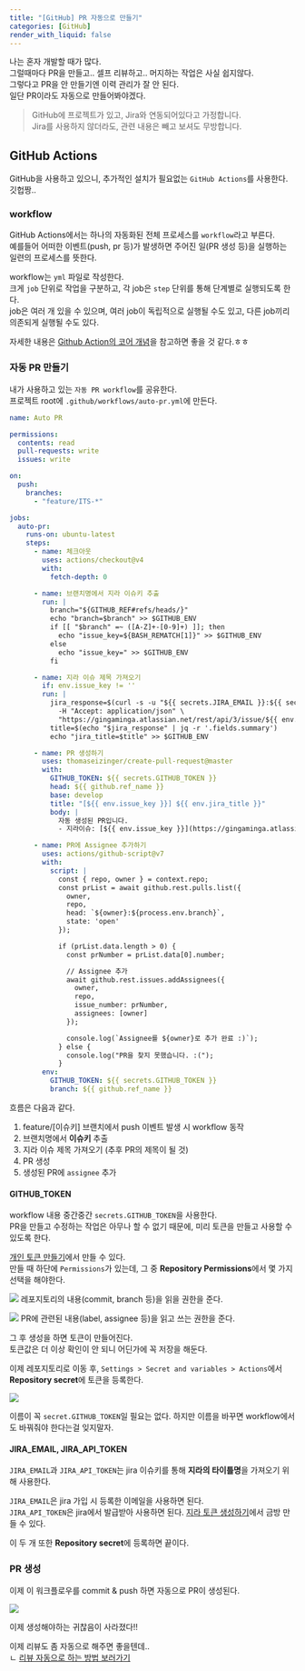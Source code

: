 ```yaml
---
title: "[GitHub] PR 자동으로 만들기"
categories: [GitHub]
render_with_liquid: false
---
```


나는 혼자 개발할 때가 많다.  
그럴때마다 PR을 만들고.. 셀프 리뷰하고.. 머지하는 작업은 사실 쉽지않다.  
그렇다고 PR을 안 만들기엔 이력 관리가 잘 안 된다.  
일단 PR이라도 자동으로 만들어봐야겠다.

> GitHub에 프로젝트가 있고, Jira와 연동되어있다고 가정합니다.  
> Jira를 사용하지 않더라도, 관련 내용은 빼고 보셔도 무방합니다.

## GitHub Actions
GitHub을 사용하고 있으니, 추가적인 설치가 필요없는 `GitHub Actions`를 사용한다.  
깃헙짱..

### workflow
GitHub Actions에서는 하나의 자동화된 전체 프로세스를 `workflow`라고 부른다.  
예를들어 어떠한 이벤트(push, pr 등)가 발생하면 주어진 일(PR 생성 등)을 실행하는 일련의 프로세스를 뜻한다.

workflow는 `yml` 파일로 작성한다.  
크게 `job` 단위로 작업을 구분하고, 각 job은 `step` 단위를 통해 단계별로 실행되도록 한다.  
job은 여러 개 있을 수 있으며, 여러 job이 독립적으로 실행될 수도 있고, 다른 job끼리 의존되게 실행될 수도 있다.

자세한 내용은 [Github Action의 코어 개념](https://velog.io/@ggong/Github-Action%EC%97%90-%EB%8C%80%ED%95%9C-%EC%86%8C%EA%B0%9C%EC%99%80-%EC%82%AC%EC%9A%A9%EB%B2%95#github-action%EC%9D%98-%EC%BD%94%EC%96%B4-%EA%B0%9C%EB%85%90)을 참고하면 좋을 것 같다.ㅎㅎ

### 자동 PR 만들기
내가 사용하고 있는 `자동 PR workflow`를 공유한다.  
프로젝트 root에 `.github/workflows/auto-pr.yml`에 만든다.

```yml
name: Auto PR

permissions:
  contents: read
  pull-requests: write
  issues: write

on:
  push:
    branches:
      - "feature/ITS-*"

jobs:
  auto-pr:
    runs-on: ubuntu-latest
    steps:
      - name: 체크아웃
        uses: actions/checkout@v4
        with:
          fetch-depth: 0

      - name: 브랜치명에서 지라 이슈키 추출
        run: |
          branch="${GITHUB_REF#refs/heads/}"
          echo "branch=$branch" >> $GITHUB_ENV
          if [[ "$branch" =~ ([A-Z]+-[0-9]+) ]]; then
            echo "issue_key=${BASH_REMATCH[1]}" >> $GITHUB_ENV
          else
            echo "issue_key=" >> $GITHUB_ENV
          fi

      - name: 지라 이슈 제목 가져오기
        if: env.issue_key != ''
        run: |
          jira_response=$(curl -s -u "${{ secrets.JIRA_EMAIL }}:${{ secrets.JIRA_API_TOKEN }}" \
            -H "Accept: application/json" \
            "https://gingaminga.atlassian.net/rest/api/3/issue/${{ env.issue_key }}")
          title=$(echo "$jira_response" | jq -r '.fields.summary')
          echo "jira_title=$title" >> $GITHUB_ENV

      - name: PR 생성하기
        uses: thomaseizinger/create-pull-request@master
        with:
          GITHUB_TOKEN: ${{ secrets.GITHUB_TOKEN }}
          head: ${{ github.ref_name }}
          base: develop
          title: "[${{ env.issue_key }}] ${{ env.jira_title }}"
          body: |
            자동 생성된 PR입니다.
            - 지라이슈: [${{ env.issue_key }}](https://gingaminga.atlassian.net/browse/${{ env.issue_key }})

      - name: PR에 Assignee 추가하기
        uses: actions/github-script@v7
        with:
          script: |
            const { repo, owner } = context.repo;
            const prList = await github.rest.pulls.list({
              owner,
              repo,
              head: `${owner}:${process.env.branch}`,
              state: 'open'
            });

            if (prList.data.length > 0) {
              const prNumber = prList.data[0].number;

              // Assignee 추가
              await github.rest.issues.addAssignees({
                owner,
                repo,
                issue_number: prNumber,
                assignees: [owner]
              });

              console.log(`Assignee를 ${owner}로 추가 완료 :)`);
            } else {
              console.log("PR을 찾지 못했습니다. :(");
            }
        env:
          GITHUB_TOKEN: ${{ secrets.GITHUB_TOKEN }}
          branch: ${{ github.ref_name }}
```

흐름은 다음과 같다.
1. feature/[이슈키] 브랜치에서 push 이벤트 발생 시 workflow 동작
2. 브랜치명에서 **이슈키** 추출
3. 지라 이슈 제목 가져오기 (추후 PR의 제목이 될 것)
4. PR 생성
5. 생성된 PR에 `assignee` 추가

#### GITHUB_TOKEN
workflow 내용 중간중간 `secrets.GITHUB_TOKEN`을 사용한다.  
PR을 만들고 수정하는 작업은 아무나 할 수 없기 때문에, 미리 토큰을 만들고 사용할 수 있도록 한다.

[개인 토큰 만들기](https://github.com/settings/personal-access-tokens)에서 만들 수 있다.  
만들 때 하단에 `Permissions`가 있는데, 그 중 **Repository Permissions**에서 몇 가지 선택을 해야한다.  

![](https://velog.velcdn.com/images/gingaminga/post/1fbb4ab5-aa2f-4371-b982-74fd66f2bb8d/image.png)
레포지토리의 내용(commit, branch 등)을 읽을 권한을 준다.

![](https://velog.velcdn.com/images/gingaminga/post/f68cdbaf-a8da-4b0b-8ddd-3c7c3f601bed/image.png)
PR에 관련된 내용(label, assignee 등)을 읽고 쓰는 권한을 준다.

그 후 생성을 하면 토큰이 만들어진다.  
토큰값은 더 이상 확인이 안 되니 어딘가에 꼭 저장을 해둔다.  

이제 레포지토리로 이동 후, `Settings > Secret and variables > Actions`에서 **Repository secret**에 토큰을 등록한다.

![](https://velog.velcdn.com/images/gingaminga/post/b9b36171-c027-435c-ad31-01a038f9fbd6/image.png)

이름이 꼭 `secret.GITHUB_TOKEN`일 필요는 없다. 하지만 이름을 바꾸면 workflow에서도 바꿔줘야 한다는걸 잊지말자.

#### JIRA_EMAIL, JIRA_API_TOKEN

`JIRA_EMAIL`과 `JIRA_API_TOKEN`는 jira 이슈키를 통해 **지라의 타이틀명**을 가져오기 위해 사용한다.

`JIRA_EMAIL`은 jira 가입 시 등록한 이메일을 사용하면 된다.  
`JIRA_API_TOKEN`은 jira에서 발급받아 사용하면 된다. [지라 토큰 생성하기](https://id.atlassian.com/manage-profile/security/api-tokens)에서 금방 만들 수 있다.

이 두 개 또한 **Repository secret**에 등록하면 끝이다.

### PR 생성

이제 이 워크플로우를 commit & push 하면 자동으로 PR이 생성된다.

![](https://velog.velcdn.com/images/gingaminga/post/9788e93c-61ba-433f-8ac4-ac3bcb16321e/image.png)

이제 생성해야하는 귀찮음이 사라졌다!!

이제 리뷰도 좀 자동으로 해주면 좋을텐데..  
ㄴ [리뷰 자동으로 하는 방법 보러가기](/posts/ai-automatically-pr-review)